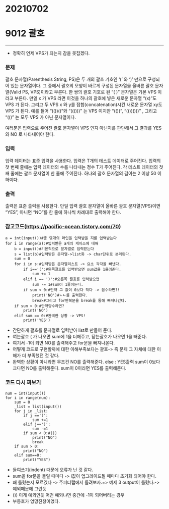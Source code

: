 # 20210702
# 9012 괄호
----------------------------------------------------------------
- 정확히 언제 VPS가 되는지 감을 못잡겠다.
### 문제
괄호 문자열(Parenthesis String, PS)은 두 개의 괄호 기호인 ‘(’ 와 ‘)’ 만으로 구성되어 있는 문자열이다. 그 중에서 괄호의 모양이 바르게 구성된 문자열을 올바른 괄호 문자열(Valid PS, VPS)이라고 부른다. 한 쌍의 괄호 기호로 된 “( )” 문자열은 기본 VPS 이라고 부른다. 만일 x 가 VPS 라면 이것을 하나의 괄호에 넣은 새로운 문자열 “(x)”도 VPS 가 된다. 그리고 두 VPS x 와 y를 접합(concatenation)시킨 새로운 문자열 xy도 VPS 가 된다. 예를 들어 “(())()”와 “((()))” 는 VPS 이지만 “(()(”, “(())()))” , 그리고 “(()” 는 모두 VPS 가 아닌 문자열이다. 

여러분은 입력으로 주어진 괄호 문자열이 VPS 인지 아닌지를 판단해서 그 결과를 YES 와 NO 로 나타내어야 한다. 
### 입력
입력 데이터는 표준 입력을 사용한다. 입력은 T개의 테스트 데이터로 주어진다. 입력의 첫 번째 줄에는 입력 데이터의 수를 나타내는 정수 T가 주어진다. 각 테스트 데이터의 첫째 줄에는 괄호 문자열이 한 줄에 주어진다. 하나의 괄호 문자열의 길이는 2 이상 50 이하이다. 
### 출력
출력은 표준 출력을 사용한다. 만일 입력 괄호 문자열이 올바른 괄호 문자열(VPS)이면 “YES”, 아니면 “NO”를 한 줄에 하나씩 차례대로 출력해야 한다. 

### 참고코드(https://pacific-ocean.tistory.com/70)
```
a = int(input())#총 몇개의 라인을 입력받을 지를 입력받는다 
for i in range(a):#입력받은 a개의 케이스에 대해
    b = input()#기본적으로 문자열로 입력받는다
    s = list(b)#입력받은 문자열->list화 -> char단위로 분리된다. 
    sum = 0
    for i in s:#입력받은 문자열리스트 -> 요소 각각을 빼낸다.
        if i=='(':#왼쪽괄호를 입력받으면 sum값을 1올려준다. 
            sum += 1
        elif i == ')':#오른쪽 괄호를 입력받으면
            sum -= 1#sum이 1줄어든다.
        if sum < 0:#만약 그 값이 0보다 작다 -> 음수라면?!
            print('NO')#ㄴㄴ를 출력한다.
            break#그리고 for반복문을 break를 통해 빠져나간다.
    if sum > 0:#만약양수라면?
        print('NO')
    elif sum == 0:#완벽한 상황 -> VPS!
        print('YES')
```
- 간단하게 괄호를 문자열로 입력받아 list로 만들어 준다.
- 여는괄호 ( 가 나오면 sum에 1을 더해주고, 닫는괄호가 나오면 1을 빼준다.
- 여기서 -1이 되면 NO를 출력해주고 for문을 빠져나온다.
- 어떻게 코드로 구현할까에 대한 이해부족보다는 괄호-> 즉 문제 그 자체에 대한 이해가 더 부족했던 것 같다. 
- 완벽한 상황이 아니라면 무조건 NO를 출력해준다. else : YES출력
sum이 0보다 크다면 NO를 출력해준다.
sum이 0이라면 YES를 출력해준다.
### 코드 다시 짜보기
```
num = int(input())
for i in range(num):
    sum = 0
    _list = list(input())
    for j in _list:
        if j =='(':
            sum +=1
        elif j==')':
            sum -=1
        if sum < 0:#())
            print("NO")
            break
    if sum > 0:
        print("NO")
    elif sum==0:
        print("YES")
```
- 들여쓰기(indent) 때문에 오류가 난 것 같다.
- sum을 for문을 돌릴 때마다 -> i값이 업그레이드될 때마다 초기화 되어야 한다.
- 왜 틀렸는지 모르겠다 -> 주피터랩에서 돌려보자.=> 예제 3 output이 틀렸다.-> 예외때문에 그런듯
- ()) 이게 예외인듯 어떤 예외냐면 중간에 -1이 되어버리는 경우
- 부등호가 엉망진창이었다. 
        
